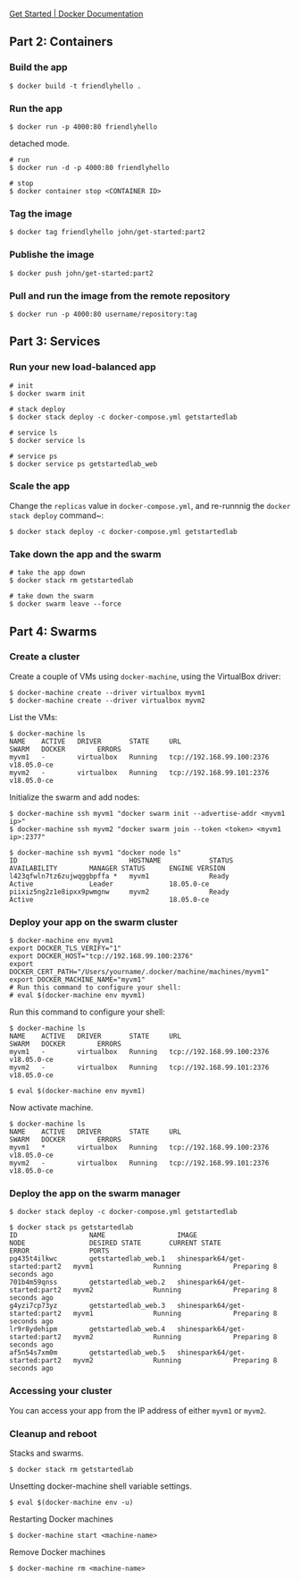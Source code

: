 
[Get Started | Docker Documentation](https://docs.docker.com/get-started/)

## Part 2: Containers

### Build the app

```
$ docker build -t friendlyhello .
```

### Run the app

```
$ docker run -p 4000:80 friendlyhello
```

detached mode.

```
# run
$ docker run -d -p 4000:80 friendlyhello

# stop
$ docker container stop <CONTAINER ID>
```

### Tag the image

```
$ docker tag friendlyhello john/get-started:part2
```

### Publishe the image

```
$ docker push john/get-started:part2
```

### Pull and run the image from the remote repository

```
$ docker run -p 4000:80 username/repository:tag
```


## Part 3: Services

### Run your new load-balanced app

```
# init
$ docker swarm init

# stack deploy
$ docker stack deploy -c docker-compose.yml getstartedlab

# service ls
$ docker service ls

# service ps
$ docker service ps getstartedlab_web
```


### Scale the app

Change the `replicas` value in `docker-compose.yml`, and re-runnnig the `docker stack deploy` command~:

```
$ docker stack deploy -c docker-compose.yml getstartedlab
```

### Take down the app and the swarm

```
# take the app down
$ docker stack rm getstartedlab

# take down the swarm
$ docker swarm leave --force
```


## Part 4: Swarms

### Create a cluster

Create a couple of VMs using `docker-machine`, using the VirtualBox driver:

```
$ docker-machine create --driver virtualbox myvm1
$ docker-machine create --driver virtualbox myvm2
```

List the VMs:

```
$ docker-machine ls
NAME    ACTIVE   DRIVER       STATE     URL                         SWARM   DOCKER        ERRORS
myvm1   -        virtualbox   Running   tcp://192.168.99.100:2376           v18.05.0-ce
myvm2   -        virtualbox   Running   tcp://192.168.99.101:2376           v18.05.0-ce
```

Initialize the swarm and add nodes:

```
$ docker-machine ssh myvm1 "docker swarm init --advertise-addr <myvm1 ip>"
$ docker-machine ssh myvm2 "docker swarm join --token <token> <myvm1 ip>:2377"
```

```
$ docker-machine ssh myvm1 "docker node ls"
ID                            HOSTNAME            STATUS              AVAILABILITY        MANAGER STATUS      ENGINE VERSION
l423qfwln7tz6zujwqggbpffa *   myvm1               Ready               Active              Leader              18.05.0-ce
piixiz5ng2z1e8ipxx9pwmgnw     myvm2               Ready               Active                                  18.05.0-ce
```


### Deploy your app on the swarm cluster

```
$ docker-machine env myvm1
export DOCKER_TLS_VERIFY="1"
export DOCKER_HOST="tcp://192.168.99.100:2376"
export DOCKER_CERT_PATH="/Users/yourname/.docker/machine/machines/myvm1"
export DOCKER_MACHINE_NAME="myvm1"
# Run this command to configure your shell:
# eval $(docker-machine env myvm1)
```

Run this command to configure your shell:

```
$ docker-machine ls
NAME    ACTIVE   DRIVER       STATE     URL                         SWARM   DOCKER        ERRORS
myvm1   -        virtualbox   Running   tcp://192.168.99.100:2376           v18.05.0-ce
myvm2   -        virtualbox   Running   tcp://192.168.99.101:2376           v18.05.0-ce

$ eval $(docker-machine env myvm1)
```

Now activate machine.

```
$ docker-machine ls
NAME    ACTIVE   DRIVER       STATE     URL                         SWARM   DOCKER        ERRORS
myvm1   *        virtualbox   Running   tcp://192.168.99.100:2376           v18.05.0-ce
myvm2   -        virtualbox   Running   tcp://192.168.99.101:2376           v18.05.0-ce
```


### Deploy the app on the swarm manager

```
$ docker stack deploy -c docker-compose.yml getstartedlab
```

```
$ docker stack ps getstartedlab
ID                  NAME                  IMAGE                            NODE                DESIRED STATE       CURRENT STATE             ERROR               PORTS
pg435t4ilkwc        getstartedlab_web.1   shinespark64/get-started:part2   myvm1               Running             Preparing 8 seconds ago
701b4m59qnss        getstartedlab_web.2   shinespark64/get-started:part2   myvm2               Running             Preparing 8 seconds ago
g4yzi7cp73yz        getstartedlab_web.3   shinespark64/get-started:part2   myvm1               Running             Preparing 8 seconds ago
lr9r8ydehipm        getstartedlab_web.4   shinespark64/get-started:part2   myvm2               Running             Preparing 8 seconds ago
af5n54s7xm0m        getstartedlab_web.5   shinespark64/get-started:part2   myvm2               Running             Preparing 8 seconds ago
```

### Accessing your cluster

You can access your app from the IP address of either `myvm1` or `myvm2`.

### Cleanup and reboot

Stacks and swarms.

```
$ docker stack rm getstartedlab
```

Unsetting docker-machine shell variable settings.

```
$ eval $(docker-machine env -u)
```

Restarting Docker machines

```
$ docker-machine start <machine-name>
```

Remove Docker machines

```
$ docker-machine rm <machine-name>
```
